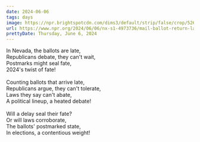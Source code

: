 ```yaml
---
date: 2024-06-06
tags: days
image: https://npr.brightspotcdn.com/dims3/default/strip/false/crop/5265x2962+0+308/resize/5265x2962!/?url=http%3A%2F%2Fnpr-brightspot.s3.amazonaws.com%2Fea%2F13%2Fa76b4d3042aea37f3ba7b05791fc%2Fap24124796977143.jpg
url: https://www.npr.org/2024/06/06/nx-s1-4973736/mail-ballot-return-lawsuits-nevada
prettyDate: Thursday, June 6, 2024
---
```

In Nevada, the ballots are late,<br>Republicans debate, they can't wait,<br>Postmarks might seal fate,<br>2024's twist of fate!<br><br>Counting ballots that arrive late,<br>Republicans argue, they can't tolerate,<br>Laws they say can't abate,<br>A political lineup, a heated debate!<br><br>Will a delay seal their fate?<br>Or will laws corroborate,<br>The ballots' postmarked state,<br>In elections, a contentious weight!